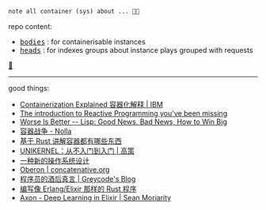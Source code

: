 
~~~ md
note all container (sys) about ... 🐌🐘
~~~

repo content: 

- <kbd>[bodies](./practices-notes)</kbd> : for containerisable instances
- <kbd>[heads](./play-demos)</kbd> : for indexes groups about instance plays grouped with requests

[👻](./practices-notes/container-note)

--------

good things: 

- [Containerization Explained 容器化解释 | IBM](https://www.ibm.com/topics/containerization)
- [The introduction to Reactive Programming you've been missing](https://gist.github.com/staltz/868e7e9bc2a7b8c1f754)
- [Worse Is Better -- Lisp: Good News, Bad News, How to Win Big](https://dreamsongs.com/WIB.html)
- [容器战争 - Nolla](https://cmgs.me/life/container-war)
- [基于 Rust 讲解容器都有哪些东西](https://litchipi.github.io/series/container_in_rust)
- [UNIKERNEL：从不入门到入门 | 高策](https://gaocegege.com/Blog/%E5%AE%89%E5%88%A9/unikernel-book)
- [一种新的操作系统设计](https://www.yinwang.org/blog-cn/2013/04/14/os-design)
- [Oberon | concatenative.org](https://concatenative.org/wiki/view/Oberon)
- [程序员的酒后真言 | Greycode's Blog](https://greycode.top/posts/a98d5ec3509f483e80919ca2e09bda1b/)
- [编写像 Erlang/Elixir 那样的 Rust 程序](https://lunatic.solutions/blog/writing-rust-the-elixir-way/)
- [Axon - Deep Learning in Elixir | Sean Moriarity](https://seanmoriarity.com/2021/04/08/axon-deep-learning-in-elixir/)
